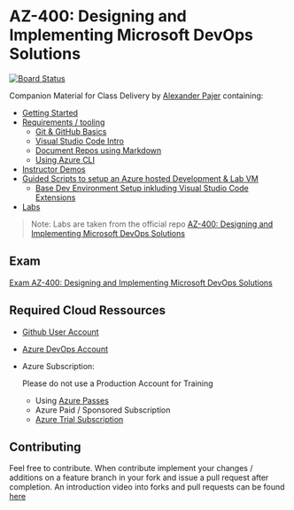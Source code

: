 # AZ-400: Designing and Implementing Microsoft DevOps Solutions

[![Board Status](https://dev.azure.com/integrations-training/5904f8c2-e18a-4e6f-93c1-ee1b55c4f7d3/f6bfffef-c17d-4b7b-bb82-9b4c4f283ca8/_apis/work/boardbadge/759866e9-4cd5-41e5-bf89-4ba022495e82?columnOptions=1)](https://dev.azure.com/integrations-training/5904f8c2-e18a-4e6f-93c1-ee1b55c4f7d3/_boards/board/t/f6bfffef-c17d-4b7b-bb82-9b4c4f283ca8/Issues/)

Companion Material for Class Delivery by [Alexander Pajer](https://www.integrations.at/kontakt.aspx) containing:

- [Getting Started](./tooling/00-getting-started)
- [Requirements / tooling](./tooling)
  - [Git & GitHub Basics](./tooling/01-github)
  - [Visual Studio Code Intro](./tooling/02-vs-code)
  - [Document Repos using Markdown](./tooling/03-markdown)
  - [Using Azure CLI](./tooling/04-cli)
- [Instructor Demos](./demos)
- [Guided Scripts to setup an Azure hosted Development & Lab VM](./setup)
  - [Base Dev Environment Setup inkluding Visual Studio Code Extensions](./setup/#basics)
- [Labs](./labs)

> Note: Labs are taken from the official repo [AZ-400: Designing and Implementing Microsoft DevOps Solutions](https://github.com/MicrosoftLearning/AZ400-DesigningandImplementingMicrosoftDevOpsSolutions)

## Exam

[Exam AZ-400: Designing and Implementing Microsoft DevOps Solutions](https://docs.microsoft.com/en-us/learn/certifications/exams/az-400)

## Required Cloud Ressources

- [Github User Account](https://github.com/)

- [Azure DevOps Account](https://dev.azure.com/)

- Azure Subscription:

  Please do not use a Production Account for Training

  - Using [Azure Passes](https://www.microsoftazurepass.com/)
  - Azure Paid / Sponsored Subscription
  - [Azure Trial Subscription](https://azure.microsoft.com/en-us/free/)

## Contributing

Feel free to contribute. When contribute implement your changes / additions on a feature branch in your fork and issue a pull request after completion. An introduction video into forks and pull requests can be found [here](https://www.youtube.com/watch?v=nT8KGYVurIU)
